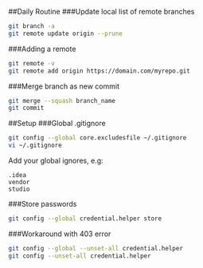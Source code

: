 ##Daily Routine
###Update local list of remote branches
```bash
git branch -a
git remote update origin --prune
```

###Adding a remote
```bash
git remote -v
git remote add origin https://domain.com/myrepo.git
```

###Merge branch as new commit
```bash
git merge --squash branch_name
git commit
```

##Setup
###Global .gitignore
```bash
git config --global core.excludesfile ~/.gitignore
vi ~/.gitignore
```
Add your global ignores, e.g:

    .idea
    vendor
    studio
###Store passwords
```bash
git config --global credential.helper store
```

###Workaround with 403 error 
```bash
git config --global --unset-all credential.helper
git config --unset-all credential.helper
```